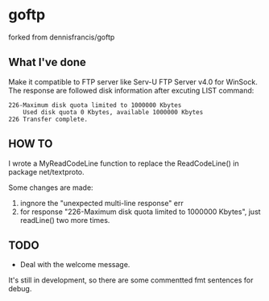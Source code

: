 goftp
=========

forked from dennisfrancis/goftp

What I've done
--------------

Make it compatible to FTP server like Serv-U FTP Server v4.0 for WinSock. 
The response are followed disk information after excuting LIST command:

	226-Maximum disk quota limited to 1000000 Kbytes
	    Used disk quota 0 Kbytes, available 1000000 Kbytes
	226 Transfer complete.


HOW TO
------
I wrote a MyReadCodeLine function to replace the ReadCodeLine() in package 
net/textproto.

Some changes are made:

1. ingnore the "unexpected multi-line response" err
2. for response "226-Maximum disk quota limited to 1000000 Kbytes",
   just readLine() two more times.
   
TODO
------
- Deal with the welcome message.

It's still in development, so there are some commentted fmt sentences for debug.
